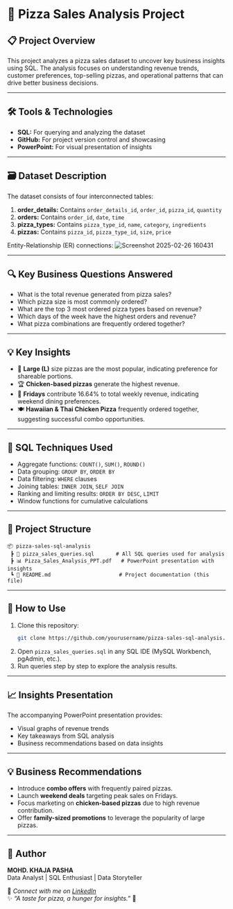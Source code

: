 # 🍕 Pizza Sales Analysis Project

## 📋 **Project Overview**
This project analyzes a pizza sales dataset to uncover key business insights using SQL. The analysis focuses on understanding revenue trends, customer preferences,
top-selling pizzas, and operational patterns that can drive better business decisions.

---

## 🛠️ **Tools & Technologies**
- **SQL:** For querying and analyzing the dataset
- **GitHub:** For project version control and showcasing
- **PowerPoint:** For visual presentation of insights

---

## 🗃️ **Dataset Description**
The dataset consists of four interconnected tables:

1. **order_details:** Contains `order_details_id`, `order_id`, `pizza_id`, `quantity`
2. **orders:** Contains `order_id`, `date`, `time`
3. **pizza_types:** Contains `pizza_type_id`, `name`, `category`, `ingredients`
4. **pizzas:** Contains `pizza_id`, `pizza_type_id`, `size`, `price`

Entity-Relationship (ER) connections:
![Screenshot 2025-02-26 160431](https://github.com/user-attachments/assets/aada4436-c3d2-48a5-9ef6-c749d7e38c64)


---

## 🔍 **Key Business Questions Answered**
- What is the total revenue generated from pizza sales?
- Which pizza size is most commonly ordered?
- What are the top 3 most ordered pizza types based on revenue?
- Which days of the week have the highest orders and revenue?
- What pizza combinations are frequently ordered together?

---

## 💡 **Key Insights**
- 🍕 **Large (L)** size pizzas are the most popular, indicating preference for shareable portions.
- 🏆 **Chicken-based pizzas** generate the highest revenue.
- 📅 **Fridays** contribute 16.64% to total weekly revenue, indicating weekend dining preferences.
- 🍽️ **Hawaiian & Thai Chicken Pizza** frequently ordered together, suggesting successful combo opportunities.

---

## 📝 **SQL Techniques Used**
- Aggregate functions: `COUNT()`, `SUM()`, `ROUND()`
- Data grouping: `GROUP BY`, `ORDER BY`
- Data filtering: `WHERE` clauses
- Joining tables: `INNER JOIN`, `SELF JOIN`
- Ranking and limiting results: `ORDER BY DESC`, `LIMIT`
- Window functions for cumulative calculations

---

## 📂 **Project Structure**
```
📦 pizza-sales-sql-analysis
 ┣ 📜 pizza_sales_queries.sql       # All SQL queries used for analysis
 ┣ 📊 Pizza_Sales_Analysis_PPT.pdf   # PowerPoint presentation with insights
 ┗ 📄 README.md                      # Project documentation (this file)
```

---

## 💬 **How to Use**
1. Clone this repository:
   ```bash
   git clone https://github.com/yourusername/pizza-sales-sql-analysis.git
   ```
2. Open `pizza_sales_queries.sql` in any SQL IDE (MySQL Workbench, pgAdmin, etc.).
3. Run queries step by step to explore the analysis results.

---

## 📈 **Insights Presentation**
The accompanying PowerPoint presentation provides:
- Visual graphs of revenue trends
- Key takeaways from SQL analysis
- Business recommendations based on data insights

---

## 💡 **Business Recommendations**
- Introduce **combo offers** with frequently paired pizzas.
- Launch **weekend deals** targeting peak sales on Fridays.
- Focus marketing on **chicken-based pizzas** due to high revenue contribution.
- Offer **family-sized promotions** to leverage the popularity of large pizzas.

---

## 🙌 **Author**
**MOHD. KHAJA PASHA**  
Data Analyst | SQL Enthusiast | Data Storyteller

🔗 *Connect with me on [LinkedIn](https://www.linkedin.com/)*  
✨ *“A taste for pizza, a hunger for insights.”* 🍕

